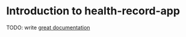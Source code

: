# Introduction to health-record-app

TODO: write [great documentation](http://jacobian.org/writing/what-to-write/)
